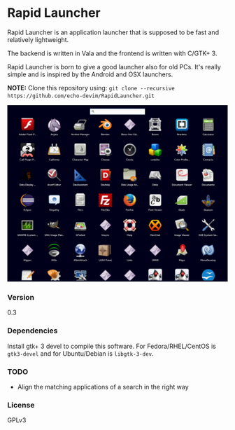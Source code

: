 Rapid Launcher
===============

Rapid Launcher is an application launcher that is supposed to be fast and relatively lightweight.

The backend is written in Vala and the frontend is written with C/GTK+ 3.

Rapid Launcher is born to give a good launcher also for old PCs. It's really simple and is inspired by the Android and OSX launchers.

**NOTE:** Clone this repository using: `git clone --recursive https://github.com/echo-devim/RapidLauncher.git`


![Screenshot](screenshot.jpg "Screenshot")

### Version

0.3

### Dependencies

Install gtk+ 3 devel to compile this software. For Fedora/RHEL/CentOS is `gtk3-devel` and for Ubuntu/Debian is `libgtk-3-dev`.

### TODO

* Align the matching applications of a search in the right way


### License

GPLv3
